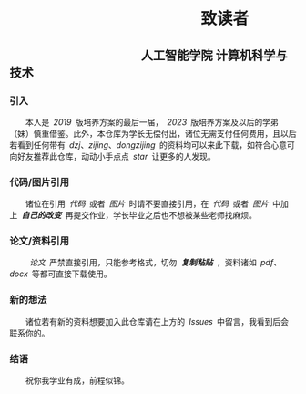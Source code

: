 # &emsp;&emsp;&emsp;&emsp;&emsp;&emsp;&emsp;&emsp;&emsp;&emsp;&emsp;&emsp;致读者
## &emsp;&emsp;&emsp;&emsp;&emsp;&emsp;&emsp;&emsp;&emsp;&emsp;&emsp;人工智能学院 计算机科学与技术
### 引入
&emsp;&emsp;本人是&ensp;*2019*&ensp;版培养方案的最后一届，&ensp;*2023*&ensp;版培养方案及以后的学弟（妹）慎重借鉴。此外，本仓库为学长无偿付出，诸位无需支付任何费用，且以后若看到任何带有&ensp;*dzj*、*zijing*、*dongzijing*&ensp;的资料均可以来此下载，如符合心意可向好友推荐此仓库，动动小手点点&ensp;*star*&ensp;让更多的人发现。<br>
### 代码/图片引用
&emsp;&emsp;诸位在引用&ensp;*代码*&ensp;或者&ensp;*图片*&ensp;时请不要直接引用，在&ensp;*代码*&ensp;或者&ensp;*图片*&ensp;中加上&ensp;***自己的改变***&ensp;再提交作业，学长毕业之后也不想被某些老师找麻烦。<br>
### 论文/资料引用
&emsp;&emsp;&ensp;*论文*&ensp;严禁直接引用，只能参考格式，切勿&ensp;***复制粘贴***&ensp;，资料诸如&ensp;*pdf*、*docx*&ensp;等都可直接下载使用。<br>
### 新的想法
&emsp;&emsp;诸位若有新的资料想要加入此仓库请在上方的&ensp;*Issues*&ensp;中留言，我看到后会联系你的。
### 结语
&emsp;&emsp;祝你我学业有成，前程似锦。
